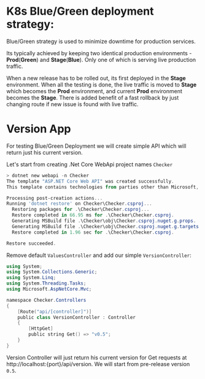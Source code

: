 # K8s Blue/Green deployment strategy:
Blue/Green strategy is used to minimize downtime for production services. 

Its typically achieved by keeping two identical production environments - **Prod**(**Green**) and **Stage**(**Blue**). Only one of which is serving live production traffic. 

When a new release has to be rolled out, its first deployed in the **Stage** environment. When all the testing is done, the live traffic is moved to **Stage** which becomes the **Prod** environment, and current **Prod** environment becomes the **Stage**. There is added benefit of a fast rollback by just changing route if new issue is found with live traffic.


# Version App

For testing Blue/Green Deployment we will create simple API which will return just his current version.

Let's start from creating .Net Core WebApi project names `Checker`
```powershell
> dotnet new webapi -n Checker
The template "ASP.NET Core Web API" was created successfully.
This template contains technologies from parties other than Microsoft, see https://aka.ms/template-3pn for details.

Processing post-creation actions...
Running 'dotnet restore' on Checker\Checker.csproj...
  Restoring packages for .\Checker\Checker.csproj...
  Restore completed in 66.95 ms for .\Checker\Checker.csproj.
  Generating MSBuild file .\Checker\obj\Checker.csproj.nuget.g.props.
  Generating MSBuild file .\Checker\obj\Checker.csproj.nuget.g.targets.
  Restore completed in 1.96 sec for .\Checker\Checker.csproj.

Restore succeeded.
```
Remove default `ValuesController` and add our simple `VersionController`:
```powershell
using System;
using System.Collections.Generic;
using System.Linq;
using System.Threading.Tasks;
using Microsoft.AspNetCore.Mvc;

namespace Checker.Controllers
{
    [Route("api/[controller]")]
    public class VersionController : Controller
    {
        [HttpGet]
        public string Get() => "v0.5";
    }
}
```
Version Controller will just return his current version for Get requests  at http://localhost:{port}/api/version.
We will start from pre-release version `0.5`.

